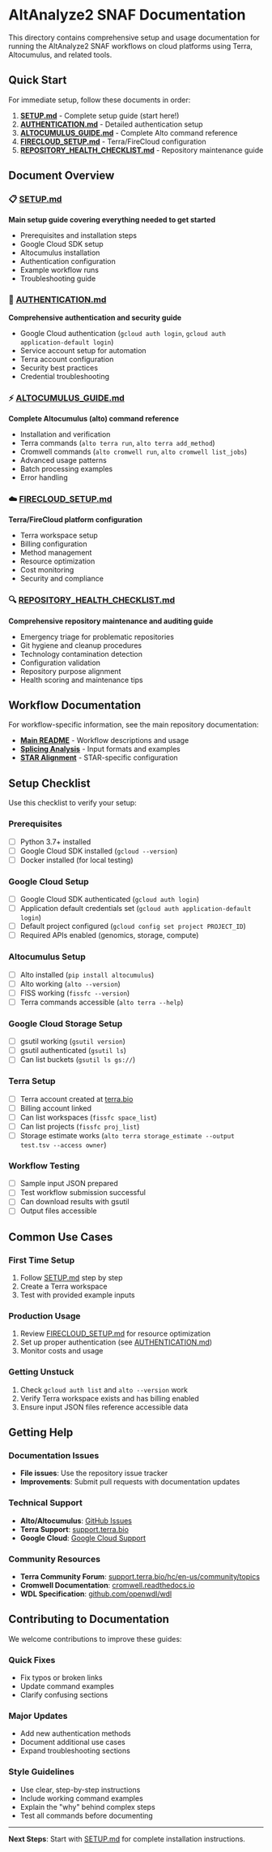 # AltAnalyze2 SNAF Documentation

This directory contains comprehensive setup and usage documentation for running the AltAnalyze2 SNAF workflows on cloud platforms using Terra, Altocumulus, and related tools.

## Quick Start

For immediate setup, follow these documents in order:

1. **[SETUP.md](./SETUP.md)** - Complete setup guide (start here!)
2. **[AUTHENTICATION.md](./AUTHENTICATION.md)** - Detailed authentication setup
3. **[ALTOCUMULUS_GUIDE.md](./ALTOCUMULUS_GUIDE.md)** - Complete Alto command reference
4. **[FIRECLOUD_SETUP.md](./FIRECLOUD_SETUP.md)** - Terra/FireCloud configuration
5. **[REPOSITORY_HEALTH_CHECKLIST.md](./REPOSITORY_HEALTH_CHECKLIST.md)** - Repository maintenance guide

## Document Overview

### 📋 [SETUP.md](./SETUP.md)
**Main setup guide covering everything needed to get started**
- Prerequisites and installation steps
- Google Cloud SDK setup
- Altocumulus installation  
- Authentication configuration
- Example workflow runs
- Troubleshooting guide

### 🔐 [AUTHENTICATION.md](./AUTHENTICATION.md)
**Comprehensive authentication and security guide**
- Google Cloud authentication (`gcloud auth login`, `gcloud auth application-default login`)
- Service account setup for automation
- Terra account configuration
- Security best practices
- Credential troubleshooting

### ⚡ [ALTOCUMULUS_GUIDE.md](./ALTOCUMULUS_GUIDE.md)
**Complete Altocumulus (alto) command reference**
- Installation and verification
- Terra commands (`alto terra run`, `alto terra add_method`)
- Cromwell commands (`alto cromwell run`, `alto cromwell list_jobs`)
- Advanced usage patterns
- Batch processing examples
- Error handling

### ☁️ [FIRECLOUD_SETUP.md](./FIRECLOUD_SETUP.md)
**Terra/FireCloud platform configuration**
- Terra workspace setup
- Billing configuration
- Method management
- Resource optimization
- Cost monitoring
- Security and compliance

### 🔍 [REPOSITORY_HEALTH_CHECKLIST.md](./REPOSITORY_HEALTH_CHECKLIST.md)
**Comprehensive repository maintenance and auditing guide**
- Emergency triage for problematic repositories
- Git hygiene and cleanup procedures
- Technology contamination detection
- Configuration validation
- Repository purpose alignment
- Health scoring and maintenance tips

## Workflow Documentation

For workflow-specific information, see the main repository documentation:
- **[Main README](../README.md)** - Workflow descriptions and usage
- **[Splicing Analysis](../workflows/splicing_analysis/)** - Input formats and examples
- **[STAR Alignment](../workflows/star_alignment/)** - STAR-specific configuration

## Setup Checklist

Use this checklist to verify your setup:

### Prerequisites
- [ ] Python 3.7+ installed
- [ ] Google Cloud SDK installed (`gcloud --version`)
- [ ] Docker installed (for local testing)

### Google Cloud Setup
- [ ] Google Cloud SDK authenticated (`gcloud auth login`)
- [ ] Application default credentials set (`gcloud auth application-default login`)
- [ ] Default project configured (`gcloud config set project PROJECT_ID`)
- [ ] Required APIs enabled (genomics, storage, compute)

### Altocumulus Setup
- [ ] Alto installed (`pip install altocumulus`)
- [ ] Alto working (`alto --version`)
- [ ] FISS working (`fissfc --version`)
- [ ] Terra commands accessible (`alto terra --help`)

### Google Cloud Storage Setup
- [ ] gsutil working (`gsutil version`)
- [ ] gsutil authenticated (`gsutil ls`)
- [ ] Can list buckets (`gsutil ls gs://`)

### Terra Setup
- [ ] Terra account created at [terra.bio](https://terra.bio)
- [ ] Billing account linked
- [ ] Can list workspaces (`fissfc space_list`)
- [ ] Can list projects (`fissfc proj_list`)
- [ ] Storage estimate works (`alto terra storage_estimate --output test.tsv --access owner`)

### Workflow Testing
- [ ] Sample input JSON prepared
- [ ] Test workflow submission successful
- [ ] Can download results with gsutil
- [ ] Output files accessible

## Common Use Cases

### First Time Setup
1. Follow [SETUP.md](./SETUP.md) step by step
2. Create a Terra workspace  
3. Test with provided example inputs

### Production Usage
1. Review [FIRECLOUD_SETUP.md](./FIRECLOUD_SETUP.md) for resource optimization
2. Set up proper authentication (see [AUTHENTICATION.md](./AUTHENTICATION.md))
3. Monitor costs and usage

### Getting Unstuck
1. Check `gcloud auth list` and `alto --version` work
2. Verify Terra workspace exists and has billing enabled
3. Ensure input JSON files reference accessible data

## Getting Help

### Documentation Issues
- **File issues**: Use the repository issue tracker
- **Improvements**: Submit pull requests with documentation updates

### Technical Support
- **Alto/Altocumulus**: [GitHub Issues](https://github.com/lilab-bcb/altocumulus/issues)
- **Terra Support**: [support.terra.bio](https://support.terra.bio)
- **Google Cloud**: [Google Cloud Support](https://cloud.google.com/support)

### Community Resources
- **Terra Community Forum**: [support.terra.bio/hc/en-us/community/topics](https://support.terra.bio/hc/en-us/community/topics)
- **Cromwell Documentation**: [cromwell.readthedocs.io](https://cromwell.readthedocs.io)
- **WDL Specification**: [github.com/openwdl/wdl](https://github.com/openwdl/wdl)

## Contributing to Documentation

We welcome contributions to improve these guides:

### Quick Fixes
- Fix typos or broken links
- Update command examples
- Clarify confusing sections

### Major Updates
- Add new authentication methods
- Document additional use cases
- Expand troubleshooting sections

### Style Guidelines
- Use clear, step-by-step instructions
- Include working command examples
- Explain the "why" behind complex steps
- Test all commands before documenting

---

**Next Steps**: Start with [SETUP.md](./SETUP.md) for complete installation instructions.
